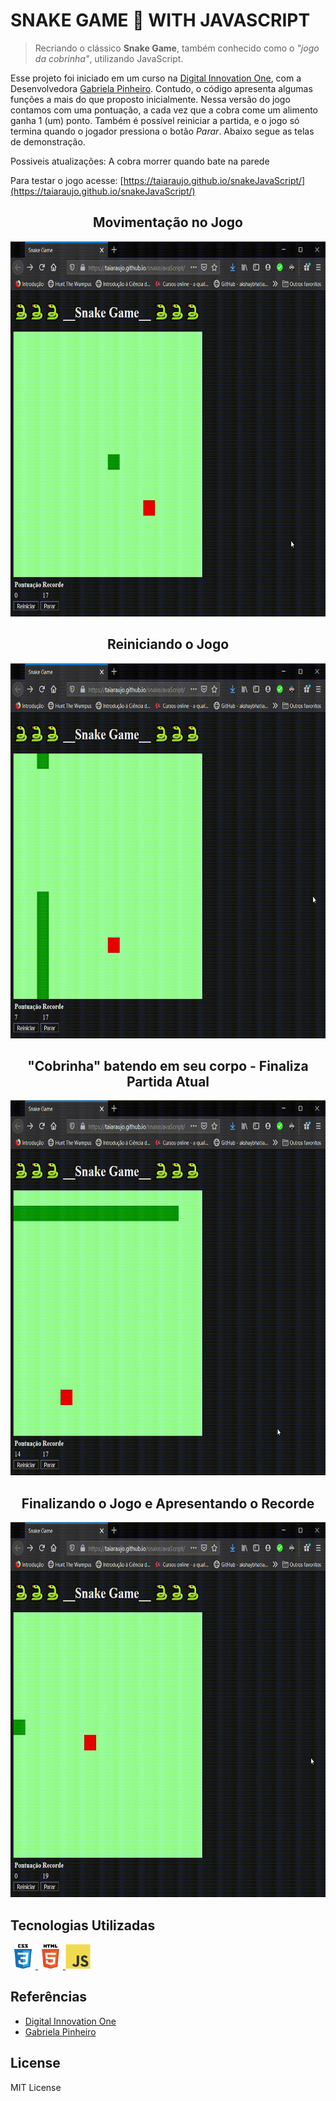 # SNAKE GAME 🐍 WITH JAVASCRIPT

> Recriando o clássico **Snake Game**, também conhecido como o *"jogo da cobrinha"*, utilizando JavaScript.


Esse projeto foi iniciado em um curso na [Digital Innovation One](https://web.digitalinnovation.one), com a Desenvolvedora [Gabriela Pinheiro](https://github.com/SpruceGabriela/snake-the-game). Contudo, o código apresenta algumas funções a mais do que proposto inicialmente. Nessa versão do jogo contamos com uma pontuação, a cada vez que a cobra come um alimento ganha 1 (um) ponto. Também é possível reiniciar a partida, e o jogo só termina quando o jogador pressiona o botão *Parar*. Abaixo segue as telas de demonstração.

Possiveis atualizações: A cobra morrer quando bate na parede

Para testar o jogo acesse: [https://taiaraujo.github.io/snakeJavaScript/](https://taiaraujo.github.io/snakeJavaScript/)

<h2 align="center"> Movimentação no Jogo </h2>
<p align="center"> <img src="https://github.com/taiaraujo/snakeJavaScript/blob/main/img/movimentacao.gif" width="800" height="600"> </p>

<h2 align="center"> Reiniciando o Jogo </h2>
<p align="center"> <img src="https://github.com/taiaraujo/snakeJavaScript/blob/main/img/reiniciar.gif" width="800" height="600"> </p>


<h2 align="center"> "Cobrinha" batendo em seu corpo - Finaliza Partida Atual </h2>
<p align="center"> <img src="https://github.com/taiaraujo/snakeJavaScript/blob/main/img/finalP.gif" width="800" height="600"> </p>


<h2 align="center"> Finalizando o Jogo e Apresentando o Recorde </h2>
<p align="center"> <img src="https://github.com/taiaraujo/snakeJavaScript/blob/main/img/gameOver.gif" width="800" height="600"> </p>


## Tecnologias Utilizadas
<p align="left"> <a href="https://www.w3schools.com/css/" target="_blank"> <img src="https://raw.githubusercontent.com/devicons/devicon/master/icons/css3/css3-original-wordmark.svg" alt="css3" width="40" height="40"/> </a> <a href="https://www.w3.org/html/" target="_blank"> <img src="https://raw.githubusercontent.com/devicons/devicon/master/icons/html5/html5-original-wordmark.svg" alt="html5" width="40" height="40"/> </a> <a href="https://developer.mozilla.org/en-US/docs/Web/JavaScript" target="_blank"> <img src="https://raw.githubusercontent.com/devicons/devicon/master/icons/javascript/javascript-original.svg" alt="javascript" width="40" height="40"/> </a>


## Referências

- [Digital Innovation One](https://web.digitalinnovation.one)
- [Gabriela Pinheiro](https://github.com/SpruceGabriela/snake-the-game)

## License
MIT License